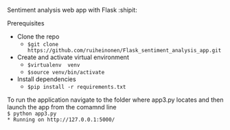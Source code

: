 Sentiment analysis web app with Flask :shipit:

Prerequisites
 - Clone the repo
   - `$git clone https://github.com/ruiheinonen/Flask_sentiment_analysis_app.git`
 - Create and activate virtual environment
   - `$virtualenv  venv`
   - `$source venv/bin/activate`
 - Install dependencies 
   - `$pip install -r requirements.txt`

To run the application navigate to the folder where app3.py locates and then launch the app from the comamnd line\
`$ python app3.py`\
`* Running on http://127.0.0.1:5000/`
